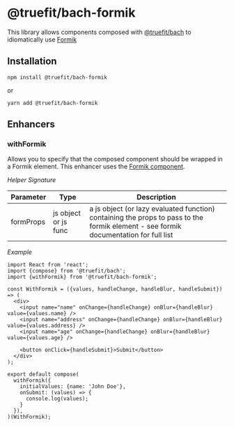 # @truefit/bach-formik

This library allows components composed with [@truefit/bach](https://github.com/truefit/bach) to idiomatically use [Formik](https://jaredpalmer.com/formik/)

## Installation

```
npm install @truefit/bach-formik
```

or

```
yarn add @truefit/bach-formik
```

## Enhancers

### withFormik

Allows you to specify that the composed component should be wrapped in a Formik element. This enhancer uses the [Formik component](https://jaredpalmer.com/formik/docs/api/formik).

_Helper Signature_

| Parameter | Type                 | Description                                                                                                                          |
| --------- | -------------------- | ------------------------------------------------------------------------------------------------------------------------------------ |
| formProps | js object or js func | a js object (or lazy evaluated function) containing the props to pass to the formik element - see formik documentation for full list |

_Example_

```
import React from 'react';
import {compose} from '@truefit/bach';
import {withFormik} from '@truefit/bach-formik';

const WithFormik = ({values, handleChange, handleBlur, handleSubmit}) => (
  <div>
    <input name="name" onChange={handleChange} onBlur={handleBlur} value={values.name} />
    <input name="address" onChange={handleChange} onBlur={handleBlur} value={values.address} />
    <input name="age" onChange={handleChange} onBlur={handleBlur} value={values.age} />

    <button onClick={handleSubmit}>Submit</button>
  </div>
);

export default compose(
  withFormik({
    initialValues: {name: 'John Doe'},
    onSubmit: (values) => {
      console.log(values);
    }
  }),
)(WithFormik);
```
